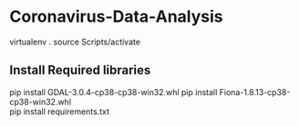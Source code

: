 # Coronavirus-Data-Analysis
virtualenv .
source Scripts/activate

##  Install Required libraries
pip install GDAL-3.0.4-cp38-cp38-win32.whl
pip install Fiona-1.8.13-cp38-cp38-win32.whl  
pip install requirements.txt